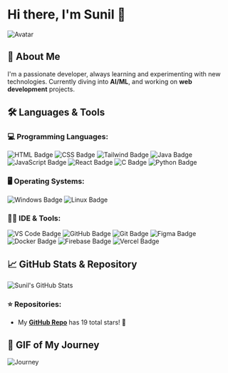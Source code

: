 # Hi there, I'm Sunil 👋

![Avatar](https://your-avatar-image-url)  <!-- Replace with your avatar image URL -->

## 🚀 About Me

I'm a passionate developer, always learning and experimenting with new technologies. Currently diving into **AI/ML**, and working on **web development** projects.

## 🛠️ Languages & Tools

### 💻 Programming Languages:
 ![HTML Badge](https://img.shields.io/badge/-HTML-E34F26?style=flat-square&logo=html5&logoColor=white)
![CSS Badge](https://img.shields.io/badge/-CSS-1572B6?style=flat-square&logo=css3&logoColor=white)
 ![Tailwind Badge](https://img.shields.io/badge/-Tailwind%20CSS-06B6D4?style=flat-square&logo=tailwindcss&logoColor=white)
 ![Java Badge](https://img.shields.io/badge/-Java-007396?style=flat-square&logo=java&logoColor=white)
 ![JavaScript Badge](https://img.shields.io/badge/-JavaScript-F7DF1E?style=flat-square&logo=javascript&logoColor=black)
![React Badge](https://img.shields.io/badge/-React-61DAFB?style=flat-square&logo=react&logoColor=black)
![C Badge](https://img.shields.io/badge/-C-A8B9CC?style=flat-square&logo=c&logoColor=black)
 ![Python Badge](https://img.shields.io/badge/-Python-3776AB?style=flat-square&logo=python&logoColor=white)

### 🖥️ Operating Systems:
 ![Windows Badge](https://img.shields.io/badge/-Windows-0078D6?style=flat-square&logo=windows&logoColor=white)
![Linux Badge](https://img.shields.io/badge/-Linux-FCC624?style=flat-square&logo=linux&logoColor=black)

### 🧑‍💻 IDE & Tools:
 ![VS Code Badge](https://img.shields.io/badge/-VS%20Code-007ACC?style=flat-square&logo=visualstudiocode&logoColor=white)
 ![GitHub Badge](https://img.shields.io/badge/-GitHub-181717?style=flat-square&logo=github&logoColor=white)
 ![Git Badge](https://img.shields.io/badge/-Git-F05032?style=flat-square&logo=git&logoColor=white)
![Figma Badge](https://img.shields.io/badge/-Figma-F24E1E?style=flat-square&logo=figma&logoColor=white)
![Docker Badge](https://img.shields.io/badge/-Docker-2496ED?style=flat-square&logo=docker&logoColor=white)
![Firebase Badge](https://img.shields.io/badge/-Firebase-FFCA28?style=flat-square&logo=firebase&logoColor=black)
![Vercel Badge](https://img.shields.io/badge/-Vercel-000000?style=flat-square&logo=vercel&logoColor=white)



## 📈 GitHub Stats & Repository

![Sunil's GitHub Stats](https://github-readme-stats.vercel.app/api?username=EDITH96929&show_icons=true&theme=radical)

### ⭐️ Repositories:
- My **[GitHub Repo](https://github.com/EDITH96929)** has 19 total stars! 🌟

## 🎯 GIF of My Journey
![Journey](https://media.giphy.com/media/your-gif-url.gif)  <!-- Replace with a relevant GIF URL -->
